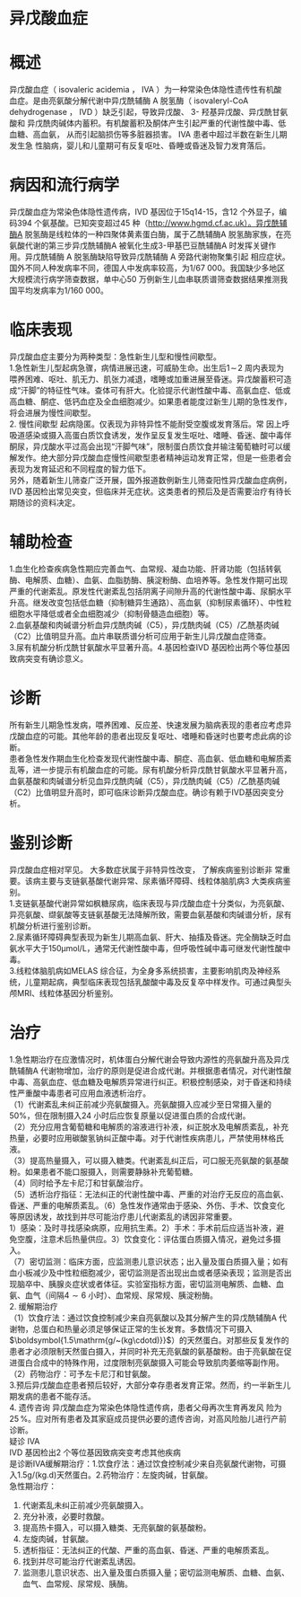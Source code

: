# 异戊酸血症  
# 概述  
异戊酸血症（ isovaleric acidemia ， IVA ）为一种常染色体隐性遗传性有机酸 血症。是由亮氨酸分解代谢中异戊酰辅酶 A  脱氢酶（ isovaleryl-CoA dehydrogenase ， IVD ）缺乏引起，导致异戊酸、 3- 羟基异戊酸、异戊酰甘氨酸和 异戊酰肉碱体内蓄积。有机酸蓄积及酮体产生引起严重的代谢性酸中毒、低血糖、高血氨， 从而引起脑损伤等多脏器损害。 IVA  患者中超过半数在新生儿期发生急 性脑病，婴儿和儿童期可有反复呕吐、昏睡或昏迷及智力发育落后。  
# 病因和流行病学  
异戊酸血症为常染色体隐性遗传病，IVD 基因位于15q14-15，含12 个外显子，编码394 个氨基酸。已知突变超过45 种（http://www.hgmd.cf.ac.uk）。异戊酰辅酶A 脱氢酶是线粒体的一种四聚体黄素蛋白酶，属于乙酰辅酶A 脱氢酶家族，在亮氨酸代谢的第三步异戊酰辅酶A 被氧化生成3-甲基巴豆酰辅酶A 时发挥关键作用。异戊酰辅酶 A  脱氢酶缺陷导致异戊酰辅酶 A  旁路代谢物聚集引起 相应症状。  
国外不同人种发病率不同，德国人中发病率较高，为1/67 000。我国缺少多地区大规模流行病学筛查数据，单中心50 万例新生儿血串联质谱筛查数据结果推测我国平均发病率为1/160 000。  
# 临床表现  
异戊酸血症主要分为两种类型：急性新生儿型和慢性间歇型。  
1.急性新生儿型起病急骤，病情进展迅速，可威胁生命。出生后$1\!\sim\!2$ 周内表现为喂养困难、呕吐、肌无力、肌张力减退，嗜睡或加重进展至昏迷。异戊酸蓄积可造成“汗脚”的特征性气味。查体可有肝大。化验提示代谢性酸中毒、高氨血症、低或高血糖、酮症、低钙血症及全血细胞减少。如果患者能度过新生儿期的急性发作，将会进展为慢性间歇型。  
2. 慢性间歇型 起病隐匿。仅表现为非特异性不能耐受空腹或发育落后。常 因上呼吸道感染或摄入高蛋白质饮食诱发，发作呈反复发生呕吐、嗜睡、昏迷、酸中毒伴酮尿，异戊酸水平过高会出现“汗脚气味”，限制蛋白质饮食并输注葡萄糖时可以缓解发作。绝大部分异戊酸血症慢性间歇型患者精神运动发育正常，但是一些患者会表现为发育延迟和不同程度的智力低下。  
另外，随着新生儿筛查广泛开展，国外报道数例新生儿筛查阳性异戊酸血症病例，IVD 基因检出常见突变，但临床并无症状。这类患者的预后及是否需要治疗有待长期随诊的资料决定。  
# 辅助检查  
1.血生化检查疾病急性期应完善血气、血常规、凝血功能、肝肾功能（包括转氨酶、电解质、血糖）、血氨、血脂肪酶、胰淀粉酶、血培养等。急性发作期可出现严重的代谢紊乱。原发性代谢紊乱包括阴离子间隙升高的代谢性酸中毒、尿酮水平升高。继发改变包括低血糖（抑制糖异生通路）、高血氨（抑制尿素循环）、中性粒细胞水平降低或者全血细胞减少（抑制骨髓造血细胞）等。  
2.血氨基酸和肉碱谱分析血异戊酰肉碱（C5），异戊酰肉碱（C5）/乙酰基肉碱（C2）比值明显升高。血片串联质谱分析可应用于新生儿异戊酸血症筛查。  
3.尿有机酸分析戊酰甘氨酸水平显著升高。4.基因检查IVD 基因检出两个等位基因致病突变有确诊意义。  
# 诊断  
所有新生儿期急性发病，喂养困难、反应差、快速发展为脑病表现的患者应考虑异戊酸血症的可能。其他年龄的患者出现反复呕吐、嗜睡和昏迷时也要考虑此病的诊断。  
患者急性发作期血生化检查发现代谢性酸中毒、酮症、高血氨、低血糖和电解质紊乱等，进一步提示有机酸血症的可能。尿有机酸分析异戊酰甘氨酸水平显著升高，血氨基酸和肉碱谱分析见血异戊酰肉碱（C5），异戊酰肉碱（C5）/乙酰基肉碱（C2）比值明显升高时，即可临床诊断异戊酸血症。确诊有赖于IVD基因突变分析。  
# 鉴别诊断  
异戊酸血症相对罕见。 大多数症状属于非特异性改变， 了解疾病鉴别诊断非 常重要。该病主要与支链氨基酸代谢异常、尿素循环障碍、线粒体脑肌病3 大类疾病鉴别。  
1.支链氨基酸代谢异常如枫糖尿病，临床表现与异戊酸血症十分类似，为亮氨酸、异亮氨酸、缬氨酸等支链氨基酸无法降解所致，需要血氨基酸和肉碱谱分析，尿有机酸分析进行鉴别诊断。  
2.尿素循环障碍典型表现为新生儿期高血氨、肝大、抽搐及昏迷。完全酶缺乏时血氨水平大于$150\upmu\mathrm{mol}/\mathrm{L}$，通常无代谢性酸中毒，但呼吸性碱中毒可继发代谢性酸中毒。  
3.线粒体脑肌病如MELAS 综合征，为全身多系统损害，主要影响肌肉及神经系统，儿童期起病，典型临床表现包括乳酸酸中毒及反复卒中样发作。可通过典型头颅MRI、线粒体基因分析鉴别。  
# 治疗  
1.急性期治疗在应激情况时，机体蛋白分解代谢会导致内源性的亮氨酸升高及异戊酰辅酶A 代谢物增加，治疗的原则是促进合成代谢。并根据患者情况，对代谢性酸中毒、高氨血症、低血糖及电解质异常进行纠正。积极控制感染，对于昏迷和持续性严重酸中毒患者可应用血液透析治疗。  
（1）代谢紊乱未纠正前减少亮氨酸摄入。亮氨酸摄入应减少至日常摄入量的$50\%$，但在限制摄入24 小时后应恢复原量以促进蛋白质的合成代谢。  
（2）充分应用含葡萄糖和电解质的溶液进行补液，纠正脱水及电解质紊乱，补充热量，必要时应用碳酸氢钠纠正酸中毒。对于代谢性疾病患儿，严禁使用林格氏液。  
（3）提高热量摄入，可以摄入糖类。代谢紊乱纠正后，可口服无亮氨酸的氨基酸粉。如果患者不能口服摄入，则需要静脉补充葡萄糖。  
（4）同时给予左卡尼汀和甘氨酸治疗。  
（5）透析治疗指征：无法纠正的代谢性酸中毒、严重的对治疗无反应的高血氨、昏迷、严重的电解质紊乱。（6）急性发作通常由于感染、外伤、手术、饮食变化等原因诱发，故找到并尽可能治疗患儿代谢紊乱的诱因非常重要。  
1）感染：及时寻找感染病原，应用抗生素。2）手术：手术前后应适当补液，避免空腹，注意术后热量供应。3）饮食变化：评估蛋白质摄入情况，避免过多摄入。  
（7）密切监测：临床方面，应监测患儿意识状态；出入量及蛋白质摄入量；如有血小板减少及中性粒细胞减少，密切监测是否出现出血或者感染表现；监测是否出现脑卒中、胰腺炎症状或者体征。实验室指标方面，密切监测电解质、血糖、血氨、血气（间隔$4{\sim}6$ 小时）、血常规、尿常规、胰淀粉酶。  
2. 缓解期治疗  
（1）饮食疗法：通过饮食控制减少来自亮氨酸以及其分解产生的异戊酰辅酶A 代谢物，总蛋白和热量必须足够保证正常的生长发育。多数情况下可摄入$\boldsymbol{1.5\mathrm{g/~(kg\cdotd)}}$）的天然蛋白。对那些反复发作的患者才必须限制天然蛋白摄入，并同时补充无亮氨酸的氨基酸粉。由于亮氨酸在促进蛋白合成中的特殊作用，过度限制亮氨酸摄入可能会导致肌肉萎缩等副作用。  
（2）药物治疗：可予左卡尼汀和甘氨酸。  
3.预后异戊酸血症患者预后较好，大部分幸存患者发育正常。然而，约一半新生儿期发病的患者不能存活。  
4. 遗传咨询 异戊酸血症为常染色体隐性遗传病，患者父母再次生育再发风 险为$25\,\%$。应对所有患者及其家庭成员提供必要的遗传咨询，对高风险胎儿进行产前诊断。  
疑诊 IVA  
IVD 基因检出2 个等位基因致病突变考虑其他疾病  
是诊断IVA缓解期治疗：1.饮食疗法：通过饮食控制减少来自亮氨酸代谢物，可摄入$1.5\mathrm{g}/(\mathrm{kg}.\mathrm{d})$天然蛋白。2.药物治疗：左旋肉碱，甘氨酸。  
急性期治疗：  
1. 代谢紊乱未纠正前减少亮氨酸摄入。
2. 充分补液，必要时救酸。
3. 提高热卡摄入，可以摄入糖类、无亮氨酸的氨基酸粉。
4. 左旋肉碱，甘氨酸。
5. 透析指征：无法纠正的代酸、严重的高血氨、昏迷、严重的电解质紊乱。
6. 找到并尽可能治疗代谢紊乱诱因。
7. 监测患儿意识状态、出入量及蛋白质摄入量；密切监测电解质、血糖、血氨、血气、血常规、尿常规、胰酶。  
